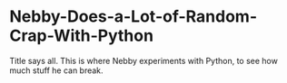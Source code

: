 # Nebby-Does-a-Lot-of-Random-Crap-With-Python
Title says all. This is where Nebby experiments with Python, to see how much stuff he can break.
